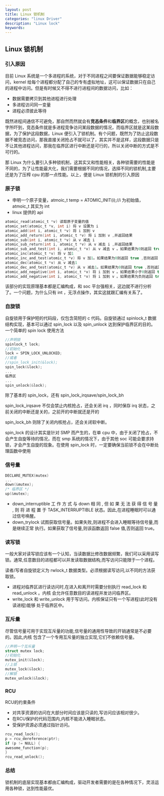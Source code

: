 ```yaml
---
layout: post
title: Linux 锁机制
categories: "linux Driver"
description: "Linux lock"
keywords:
---
```


## Linux 锁机制

### 引入原因

目前 Linux 系统是一个多进程的系统，对于不同进程之间要保证数据能够稳定访问，kernel 给每个进程都分配了自己的专有虚拟地址，这可以保证数据只在自己的进程中访问。但是有时候又不得不进行进程间的数据访问，比如：
- 数据需要拷贝到其他进程进行处理
- 多进程访问同一变量
- 进程必须彼此等待

既然进程间通信不可避免，那自然而然就会有**竞态条件**和**临界区**的概念，也别被名字所吓到，竞态条件就是多进程竞争访问某段数据的情况，而临界区就是这某段数据，为了保护这段数据，Linux 便引入了锁机制。有个问题，既然为了防止这段数据不被竞态访问，那我直接关闭抢占不就可以了，其实并不是这样，这段数据只是不让其他进程访问，那我在临界区进行中断还是可行的，所以关闭中断的方式是不可行的。

那 Linux 为什么要引入多种锁机制，这其实又和性能相关，各种锁需要的性能是不同的，为了让性能最大化，我们需要根据不同的情况，选择不同的锁机制,主要还是为了压榨 cpu 的那一点性能。以上，便是 Linux 锁机制的引入原因

### 原子锁

- 申明一个原子变量，atmoic_t temp = ATOMIC_INIT(i);//i 为初始值，atmoic_t 其实为 int
- linux 提供的 api

```c
atomic_read(atomic_t *v) 读取原子变量的值
atomic_set(atomic_t *v, int i) 将 v 设置为 i
atomic_add(int i, atomic_t *v) 将 i 加到 v
atomic_add_return(int i, atomic_t *v) 将 i 加到 v ,并返回结果
atomic_sub(int i, atomic_t *v) 从 v 减去 i
atomic_sub_return(int i, atomic_t *v) 从 v 减去 i ,并返回结果
atomic_sub_and_test(int i, atomic_t *v) 从 v 减去 v 。如果结果为0则返回 true ,否则返回 false
atomic_inc(atomic_t *v) 将 v 加1
atomic_inc_and_test(atomic_t *v) 将 v 加1。如果结果为0则返回 true ,否则返回 false
atomic_dec(atomic_t *v) 从 v 减去1
atomic_dec_and_test(atomic_t *v) 从 v 减去1。如果结果为0则返回 true ,否则返回 false
atomic_add_negative(int i, atomic_t *v) 将 i 加到 v 。如果结果小于0则返回 true ,否则返回 false
atomic_add_negative(int i, atomic_t *v) 将 i 加到 v 。如果结果为负则返回 true ,否则返回 false
```

该部分的实现原理基本都是汇编构成，和 soc 平台强相关，这边就不进行分析了。一个问题，为什么只有 int ，无浮点操作，其实这就跟汇编有关系了。

### 自旋锁

自旋锁用于保护短的代码段，仅包含简短的 c 代码。自旋锁通过 spinlock_t  数据结构实现，基本可以通过 spin_lock 以及 spin_unlock 达到保护临界区的目的。一个简单的 spin lock 使用方法

```c
//声明锁
spinlock_t lock;
//初始化
lock = SPIN_LOCK_UNLOCKED;
//或者
//spin_lock_init(&lock);
spin_lock(&lock);
...
临界区
...
spin_unlock(&lock);
```

除了基本的 spin_lock，还有 spin_lock_irqsave/spin_lock_bh

spin_lock_irqsave 不仅会禁止内核抢占，还会关闭 irq ，同时保存 irq 状态，之前关闭的中断还是关的，之前开的中断就还是开的

spin_lock_bh 则除了关闭内核抢占，还会关闭软中断。

spin_lock 的设计其实是针对 SMP 而产生的，在单 cpu 中，由于关闭了抢占，不会产生自旋等待的情况，而在 smp 系统的情况下，由于其他 soc 可能会要求持锁，才会产生自旋的现象。在使用 spin_lock 时，一定要确保当前锁不会在中断处理函数中使用

### 信号量

```c
DECLARE_MUTEX(mutex)
...
down(&mutex);
/* 临界区 */
up(&mutex);
```
- down_interruptible 工 作 方 式 与 down 相 同 , 但 如 果 无 法 获 得 信 号 量 , 则 将 进 程 置 于 TASK_INTERRUPTIBLE 状态。因此,在进程睡眠时可以通过信号唤醒。
- down_trylock 试图获取信号量。如果失败,则进程不会进入睡眠等待信号量,而是继续正常
执行。如果获取了信号量,则该函数返回 false 值,否则返回 true。

### 读写锁

一般大家对读写锁应该有一个认知，当读数据比修改数据频繁，我们可以采用读写锁。通常,任意数目的进程都可以并发读取数据结构,而写访问只能限于一个进程。

读者/写者自旋锁定义为 rwlock_t 数据类型。必须根据读写访问,以不同的方法获取锁。
- 进程对临界区进行读访问时,在进入和离开时需要分别执行 read_lock 和 read_unlock 。内核
会允许任意数目的读进程并发访问临界区。
- write_lock 和 write_unlock 用于写访问。内核保证只有一个写进程(此时没有读进程)能够
处于临界区中。

### 互斥量

尽管信号量可用于实现互斥量的功能,信号量的通用性导致的开销通常是不必要的。因此,内核
包含了一个专用互斥量的独立实现,它们不依赖信号量。

```c
//声明一个互斥量
struct mutex lock;
//初始化
mutex_init(&lock);
//上锁
mutex_lock(&lock);
//解锁
mutex_unlock(&lock);
```

### RCU

RCU的约束条件
- 对共享资源的访问在大部分时间应该是只读的,写访问应该相对很少。
- 在RCU保护的代码范围内,内核不能进入睡眠状态。
- 受保护资源必须通过指针访问。
 
```c
rcu_read_lock();
p = rcu_dereference(ptr);
if (p != NULL) {
awesome_function(p);
}
rcu_read_unlock();
```

### 总结

锁机制的底层实现基本都由汇编构成，驱动开发者需要的是在各种情况下，灵活运用各种锁，达到性能最优。
